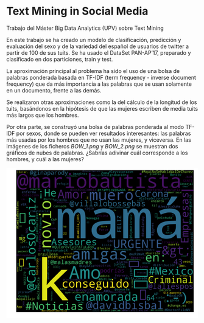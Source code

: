 # Text Mining in Social Media
Trabajo del Máster Big Data Analytics (UPV) sobre Text Mining

En este trabajo se ha creado un modelo de clasificación, predicción y evaluación del sexo y de la variedad del español de usuarios de twitter a partir de 100 de sus tuits. Se ha usado el DataSet PAN-AP’17, preparado y clasificado en dos particiones, train y test. 

La aproximación principal al problema ha sido el uso de una bolsa de palabras ponderada basada en TF-IDF (term frequency - inverse document frequency) que da más importancia a las palabras que se usan solamente en un documento, frente a las demás.

Se realizaron otras aproximaciones como la del cálculo de la longitud de los tuits, basándonos en la hipótesis de que las mujeres escriben de media tuits más largos que los hombres. 

Por otra parte, se construyó una bolsa de palabras ponderada al modo TF-IDF por sexos, donde se pueden ver resultados interesantes: las palabras más usadas por los hombres que no usan las mujeres, y viceversa. En las imágenes de los ficheros *BOW_1.png* y *BOW_2.png* se muestran dos gráficos de nubes de palabras. ¿Sabrías adivinar cuál corresponde a los hombres, y cuál a las mujeres?

![texto cualquiera por si no carga la imagen](https://github.com/albertofp83/Text-Mining-in-Social-Media/blob/master/BOW_1.png)
